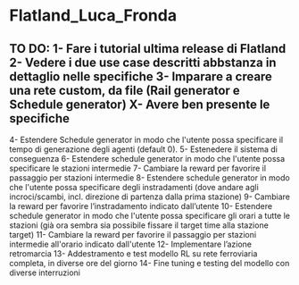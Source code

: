 # Flatland_Luca_Fronda


 
TO DO:
1- Fare i tutorial ultima release di Flatland
2- Vedere i due use case descritti abbstanza in dettaglio nelle specifiche
3- Imparare a creare una rete custom, da file (Rail generator e Schedule generator)
X- Avere ben presente le specifiche
---
4- Estendere Schedule generator in modo che l'utente possa specificare il tempo di generazione degli agenti (default 0).
5- Estenedere il sistema di conseguenza
6- Estendere schedule generator in modo che l'utente possa specificare le stazioni intermedie
7- Cambiare la reward per favorire il passaggio per stazioni intermedie
8- Estendere schedule generator in modo che l'utente possa specificare degli instradamenti (dove andare agli incroci/scambi, incl. direzione di partenza dalla prima stazione)
9- Cambiare la reward per favorire l’instradamento indicato dall’utente
10- Estendere schedule generator in modo che l'utente possa specificare gli orari a tutte le stazioni (già ora sembra sia possibile fissare il target time alla stazione target)
11- Cambiare la reward per favorire il passaggio per stazioni intermedie all'orario indicato dall'utente
12- Implementare l’azione retromarcia
13- Addestramento e test modello RL su rete ferroviaria completa, in diverse ore del giorno
14- Fine tuning e testing del modello con diverse interruzioni
